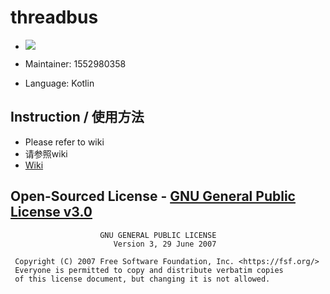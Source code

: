 threadbus
==========
- [![](https://jitpack.io/v/1552980358/threadbus.svg)](https://jitpack.io/#1552980358/threadbus)

- Maintainer: 1552980358

- Language: Kotlin

## Instruction / 使用方法
- Please refer to wiki
- 请参照wiki
- [Wiki](https://github.com/1552980358/threadbus/wiki)

## Open-Sourced License - [GNU General Public License v3.0](LICENSE)
```
                    GNU GENERAL PUBLIC LICENSE
                       Version 3, 29 June 2007

 Copyright (C) 2007 Free Software Foundation, Inc. <https://fsf.org/>
 Everyone is permitted to copy and distribute verbatim copies
 of this license document, but changing it is not allowed.
```